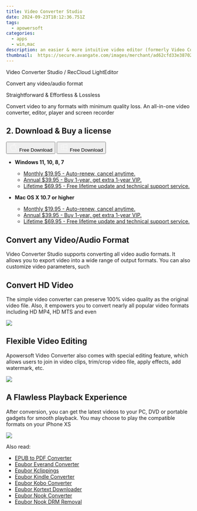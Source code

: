 ```yaml
---
title: Video Converter Studio
date: 2024-09-23T18:12:36.751Z
tags: 
  - apowersoft
categories: 
  - apps
  - win,mac
description: an easier & more intuitive video editor (formerly Video Converter Studio)
thumbnail: 	https://secure.avangate.com/images/merchant/ad62cfd33e3870262d6bf5331c1f13b0/products/3_video-convert-box.png
---
```


Video Converter Studio / RecCloud LightEditor

Convert any video/audio format

Straightforward & Effortless & Lossless

Convert video to any formats with minimum quality loss. An all-in-one video converter, editor, player and screen recorder

## 2. Download & Buy a license

<div class="mx-auto flex items-center justify-center space-x-4">
  <button 
  onclick="javascript:window.open('https://secure.2checkout.com/order/checkout.php?PRODS=4716913&QTY=1&AFFILIATE=108875&CART=1', '_blank');
    window.open('https://download.aoscdn.com/down.php?softid=reccloud-allapowersoft', '_blank');void(0);"
  class="flex flex-row font-bold rounded-lg text-lg w-48 h-16 bg-[#FF8014] text-[#ffffff] items-center justify-center p-2">
    <svg width="24px" height="24px" viewBox="0 0 24 24" xmlns="http://www.w3.org/2000/svg" color="#ffffff" fill="none" stroke="currentColor" stroke-width="3" stroke-linecap="round" stroke-linejoin="round"><path d="M16 2C16.3632 4.17921 14.0879 5.83084 12.8158 6.57142C12.4406 6.78988 12.0172 6.5117 12.0819 6.08234C12.2993 4.63878 13.0941 2.00008 16 2Z" stroke="#f8f7f7" stroke-width="1.5"></path><path d="M9 6.5C9.89676 6.5 10.6905 6.69941 11.2945 6.92013C12.0563 7.19855 12.9437 7.19854 13.7055 6.92012C14.3094 6.6994 15.1032 6.5 15.9999 6.5C17.0852 6.5 18.4649 7.08889 19.4999 8.26666C16 11 17 15.5 20.269 16.6916C19.2253 19.5592 17.2413 21.5 15.4999 21.5C13.9999 21.5 14 20.8 12.5 20.8C11 20.8 11 21.5 9.5 21.5C7 21.5 4 17.5 4 12.5C4 8.5 7 6.5 9 6.5Z" stroke="#f8f7f7" stroke-width="1.5"></path></svg>    
    <span class="font-medium mx-auto">Free Download</span>  
  </button>
  <button 
  onclick="javascript:window.open('https://secure.2checkout.com/order/checkout.php?PRODS=4716913&QTY=1&AFFILIATE=108875&CART=1', '_blank');
    window.open('https://download.aoscdn.com/down.php?softid=reccloud-allapowersoft', '_blank');void(0);"
  class="flex flex-row font-bold rounded-lg text-lg w-48 h-16 bg-[#FF8014] text-[#ffffff] items-center justify-center p-2">
    <svg width="24px" height="24px" viewBox="0 0 24 24" xmlns="http://www.w3.org/2000/svg" color="#ffffff" fill="none" stroke="currentColor" stroke-width="3" stroke-linecap="round" stroke-linejoin="round"><path d="M4 16.9865V7.01353C4 6.71792 4.21531 6.46636 4.50737 6.42072L19.3074 4.10822C19.6713 4.05137 20 4.33273 20 4.70103V19.299C20 19.6673 19.6713 19.9486 19.3074 19.8918L4.50737 17.5793C4.21531 17.5336 4 17.2821 4 16.9865Z" stroke="#f8f7f7" stroke-width="1.5"></path><path d="M4 12H20" stroke="#f8f7f7" stroke-width="1.5"></path><path d="M10.5 5.5V18.5" stroke="#f8f7f7" stroke-width="1.5"></path></svg>
    <span class="font-medium mx-auto">Free Download</span>  
  </button>
</div>

- **Windows 11, 10, 8, 7**
  - [Monthly $19.95 - Auto-renew, cancel anytime.](https://secure.2checkout.com/order/checkout.php?PRODS=4716913&QTY=1&AFFILIATE=108875&CART=1)
  - [Annual $39.95 - Buy 1-year, get extra 1-year VIP.](https://secure.2checkout.com/order/checkout.php?PRODS=4708602&QTY=1&AFFILIATE=108875&CART=1)
  - [Lifetime $69.95 - Free lifetime update and technical support service.](https://secure.2checkout.com/order/checkout.php?PRODS=4708603&QTY=1&AFFILIATE=108875&CART=1)

- **Mac OS X 10.7 or higher**
  - [Monthly $19.95 - Auto-renew, cancel anytime.](https://secure.2checkout.com/order/checkout.php?PRODS=4716913&QTY=1&AFFILIATE=108875&CART=1)
  - [Annual $39.95 - Buy 1-year, get extra 1-year VIP.](https://secure.2checkout.com/order/checkout.php?PRODS=4708602&QTY=1&AFFILIATE=108875&CART=1)
  - [Lifetime $69.95 - Free lifetime update and technical support service.](https://secure.2checkout.com/order/checkout.php?PRODS=4708603&QTY=1&AFFILIATE=108875&CART=1)

## Convert any Video/Audio Format

Video Converter Studio supports converting all video audio formats. It allows you to export video into a wide range of output formats. You can also customize video parameters, such

## Convert HD Video

The simple video converter can preserve 100% video quality as the original video file. Also, it empowers you to convert nearly all popular video formats including HD MP4, HD MTS and even

![](https://qncdn.aoscdn.com/projects/apowersoft-refactor/assets/img/hd-bg.015a5926.jpg)

## Flexible Video Editing

Apowersoft Video Converter also comes with special editing feature, which allows users to join in video clips, trim/crop video file, apply effects, add watermark, etc.

![](https://qncdn.aoscdn.com/projects/apowersoft-refactor/assets/img/edit-bg.0aa8fe10.jpg)

## A Flawless Playback Experience

After conversion, you can get the latest videos to your PC, DVD or portable gadgets for smooth playback. You may choose to play the compatible formats on your iPhone XS

![](https://qncdn.aoscdn.com/projects/apowersoft-refactor/assets/img/exp-bg.9a3368ca.jpg)

<ins class="adsbygoogle"
      style="display:block"
      data-ad-client="ca-pub-7571918770474297"
      data-ad-slot="8358498916"
      data-ad-format="auto"
      data-full-width-responsive="true"></ins>

<span class="atpl-alsoreadstyle">Also read:</span>
<div><ul>
<li><a href="https://tools.techidaily.com/epubor/epub-to-pdf-converter/"><u>EPUB to PDF Converter</u></a></li>
<li><a href="https://tools.techidaily.com/epubor/everand-downloader/"><u>Epubor Everand Converter</u></a></li>
<li><a href="https://tools.techidaily.com/epubor/kclippings/"><u>Epubor Kclippings</u></a></li>
<li><a href="https://tools.techidaily.com/epubor/kindle-converter/"><u>Epubor Kindle Converter</u></a></li>
<li><a href="https://tools.techidaily.com/epubor/kobo-converter/"><u>Epubor Kobo Converter</u></a></li>
<li><a href="https://tools.techidaily.com/epubor/kortext-downloader/"><u>Epubor Kortext Downloader</u></a></li>
<li><a href="https://tools.techidaily.com/epubor/nook-converter/"><u>Epubor Nook Converter</u></a></li>
<li><a href="https://tools.techidaily.com/epubor/nook-drm-removal/"><u>Epubor Nook DRM Removal</u></a></li>
</ul></div>

